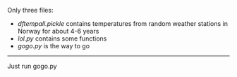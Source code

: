 Only three files: 
- *dftempall.pickle* contains temperatures from random weather stations in Norway for about 4-6 years
- *lol.py* contains some functions 
- *gogo.py* is the way to go

----

Just run gogo.py
